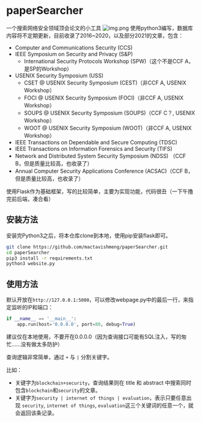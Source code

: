 # paperSearcher
一个搜索网络安全领域顶会论文的小工具
![img.png](img_1.png)
使用python3编写，数据库内容将不定期更新，目前收录了2016~2020，以及部分2021的文章，包含：

- Computer and Communications Security (CCS)
- IEEE Symposium on Security and Privacy (S&P)
  - International Security Protocols Workshop (SPW)（这个不是CCF A，是SP的Workshop）
- USENIX Security Symposium (USS)
  - CSET @ USENIX Security Symposium (CEST)（非CCF A, USENIX Workshop）
  - FOCI @ USENIX Security Symposium (FOCI)（非CCF A, USENIX Workshop）
  - SOUPS @ USENIX Security Symposium (SOUPS)（CCF C？, USENIX Workshop）
  - WOOT @ USENIX Security Symposium (WOOT)（非CCF A, USENIX Workshop）
- IEEE Transactions on Dependable and Secure Computing (TDSC)
- IEEE Transactions on Information Forensics and Security (TIFS)
- Network and Distributed System Security Symposium (NDSS) （CCF B，但是质量比较高，也收录了）
- Annual Computer Security Applications Conference (ACSAC)（CCF B，但是质量比较高，也收录了）



使用Flask作为基础框架，写的比较简单，主要为实现功能，代码很丑（一下午撸完前后端，凑合看）

## 安装方法

安装完Python3之后，将本仓库clone到本地，使用pip安装flask即可。

```bash
git clone https://github.com/mactavishmeng/paperSearcher.git
cd paperSearcher
pip3 install -r requirements.txt
python3 website.py
```

## 使用方法

默认开放在`http://127.0.0.1:5000`，可以修改webpage.py中的最后一行，来指定监听的IP和端口：

```python
if __name__ == '__main__':
    app.run(host='0.0.0.0', port=80, debug=True)
```

建议仅在本地使用，不要开在0.0.0.0（因为查询接口可能有SQL注入，写的匆忙……没有做太多防护）

查询逻辑非常简单，通过 `+` 与 `|` 分割关键字。

比如：

- 关键字为`blockchain+security`，查询结果则在 title 和 abstract 中搜索同时包含`blockchain`和`security`的文章。
- 关键字为`security | internet of things | evaluation`，表示只要任意出现 `security`, `internet of things`, `evaluation`这三个关键词的任意一个，就会返回该条记录。



